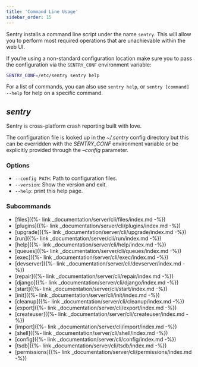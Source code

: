 ```yaml
---
title: 'Command Line Usage'
sidebar_order: 15
---
```


Sentry installs a command line script under the name `sentry`. This will allow you to perform most required operations that are unachievable within the web UI.

If you’re using a non-standard configuration location make sure you to pass the configuration via the `SENTRY_CONF` environment variable:

```bash
SENTRY_CONF=/etc/sentry sentry help
```

For a list of commands, you can also use `sentry help`, or `sentry [command] --help` for help on a specific command.

## _sentry_

Sentry is cross-platform crash reporting built with love.

The configuration file is looked up in the _~/.sentry_ config directory but this can be overridden with the _SENTRY_CONF_ environment variable or be explicitly provided through the _–config_ parameter.

### Options

-   `--config PATH`: Path to configuration files.
-   `--version`: Show the version and exit.
-   `--help`: print this help page.

### Subcommands

-   [files]({%- link _documentation/server/cli/files/index.md -%})
-   [plugins]({%- link _documentation/server/cli/plugins/index.md -%})
-   [upgrade]({%- link _documentation/server/cli/upgrade/index.md -%})
-   [run]({%- link _documentation/server/cli/run/index.md -%})
-   [help]({%- link _documentation/server/cli/help/index.md -%})
-   [queues]({%- link _documentation/server/cli/queues/index.md -%})
-   [exec]({%- link _documentation/server/cli/exec/index.md -%})
-   [devserver]({%- link _documentation/server/cli/devserver/index.md -%})
-   [repair]({%- link _documentation/server/cli/repair/index.md -%})
-   [django]({%- link _documentation/server/cli/django/index.md -%})
-   [start]({%- link _documentation/server/cli/start/index.md -%})
-   [init]({%- link _documentation/server/cli/init/index.md -%})
-   [cleanup]({%- link _documentation/server/cli/cleanup/index.md -%})
-   [export]({%- link _documentation/server/cli/export/index.md -%})
-   [createuser]({%- link _documentation/server/cli/createuser/index.md -%})
-   [import]({%- link _documentation/server/cli/import/index.md -%})
-   [shell]({%- link _documentation/server/cli/shell/index.md -%})
-   [config]({%- link _documentation/server/cli/config/index.md -%})
-   [tsdb]({%- link _documentation/server/cli/tsdb/index.md -%})
-   [permissions]({%- link _documentation/server/cli/permissions/index.md -%})

